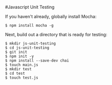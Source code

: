 #Javascript Unit Testing

If you haven't already, globally install Mocha:
```
$ npm install mocha -g
```

Next, build out a directory that is ready for testing:
```
$ mkdir js-unit-testing
$ cd js-unit-testing
$ git init
$ npm init -y
$ npm install --save-dev chai
$ touch main.js
$ mkdir test
$ cd test
$ touch test.js
```
